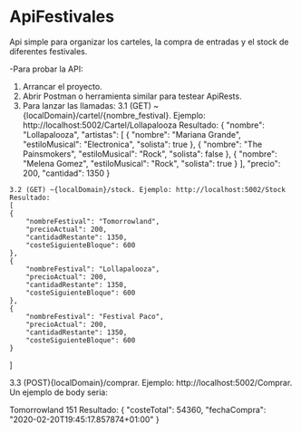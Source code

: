 # ApiFestivales
Api simple para organizar los carteles, la compra de entradas y el stock de diferentes festivales.

-Para probar la API:
  1. Arrancar el proyecto.
  2. Abrir Postman o herramienta similar para testear ApiRests.
  3. Para lanzar las llamadas:
        3.1 (GET) ~{localDomain}/cartel/{nombre_festival}. Ejemplo: http://localhost:5002/Cartel/Lollapalooza
        Resultado:
        {
    "nombre": "Lollapalooza",
    "artistas": [
        {
            "nombre": "Mariana Grande",
            "estiloMusical": "Electronica",
            "solista": true
        },
        {
            "nombre": "The Painsmokers",
            "estiloMusical": "Rock",
            "solista": false
        },
        {
            "nombre": "Melena Gomez",
            "estiloMusical": "Rock",
            "solista": true
        }
    ],
    "precio": 200,
    "cantidad": 1350
    }

    3.2 (GET) ~{localDomain}/stock. Ejemplo: http://localhost:5002/Stock
    Resultado: 
    [
    {
        "nombreFestival": "Tomorrowland",
        "precioActual": 200,
        "cantidadRestante": 1350,
        "costeSiguienteBloque": 600
    },
    {
        "nombreFestival": "Lollapalooza",
        "precioActual": 200,
        "cantidadRestante": 1350,
        "costeSiguienteBloque": 600
    },
    {
        "nombreFestival": "Festival Paco",
        "precioActual": 200,
        "cantidadRestante": 1350,
        "costeSiguienteBloque": 600
    }
]

  3.3 (POST){localDomain}/comprar. Ejemplo: http://localhost:5002/Comprar. Un ejemplo de body seria:
  <?xml version = "1.0" encoding = "UTF-8"?>
<CompraRequest>
	<Festival>Tomorrowland</Festival>
	<Entradas>151</Entradas> 
</CompraRequest>
Resultado: 
{
    "costeTotal": 54360,
    "fechaCompra": "2020-02-20T19:45:17.857874+01:00"
}

